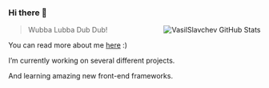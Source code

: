 <!--
**VasilSlavchev/vasilslavchev** is a ✨ _special_ ✨ repository because its `README.md` (this file) appears on your GitHub profile.
Here are some ideas to get you started:
- 🔭 I’m currently working on ...
- 🌱 I’m currently learning ...
- 👯 I’m looking to collaborate on ...
- 🤔 I’m looking for help with ...
- 💬 Ask me about ...
- 📫 How to reach me: ...
- 😄 Pronouns: ...
- ⚡ Fun fact: ...
-->
### Hi there 👋

<div class="position-relative">
    <div class="Box mt-4">
        <div class="Box-body p-4">
            <article class="markdown-body entry-content container-lg f5" itemprop="text">
                <div class="pinned-item-list-item-content">
                    <p class="mb-0 f6 color-text-secondary">
                        <a href="https://VasilSlavchev.info" class="pinned-item-meta Link--muted ">
                            <img src="https://github-readme-stats.vercel.app/api?username=VasilSlavchev&show_icons=true" alt="VasilSlavchev GitHub Stats" align="right">
                        </a>
                    </p>
                </div>
                <!-- Most Used Languages -->
                <!--
                <div class="pinned-item-list-item-content">
                    <p class="pinned-item-desc color-text-secondary text-small d-block mt-2 mb-3">
                        Most Used Languages
                    </p>
                    <p class="mb-0 f6 color-text-secondary">
                        <a href="https://VasilSlavchev.info" class="pinned-item-meta Link--muted ">
                            <img src="https://github-readme-stats.vercel.app/api/top-langs/?username=VasilSlavchev&layout=compact" alt="VasilSlavchev Most Used Languages">
                        </a>
                    </p> 
                </div>
                -->
                <!-- Most Used Languages -->
                <blockquote>
                <p>Wubba Lubba Dub Dub!</p>
                </blockquote>
                <div class="d-flex flex-justify-between">
                    <div class="text-mono text-small mb-3 text-bold flex-auto min-width-0">
                        <p>You can read more <span class="color-text-tertiary"> about me </span>
                            <a href="https://VasilSlavchev.info" class="no-underline Link--primary">here</a> :)
                        <p>
                        <p>
                            I’m currently working on several different projects.
                        </p>
                        <p>
                            And learning amazing new front-end frameworks.
                        </p>
                    </div>
                </div>
            </article>
        </div>
    </div>
</div>
